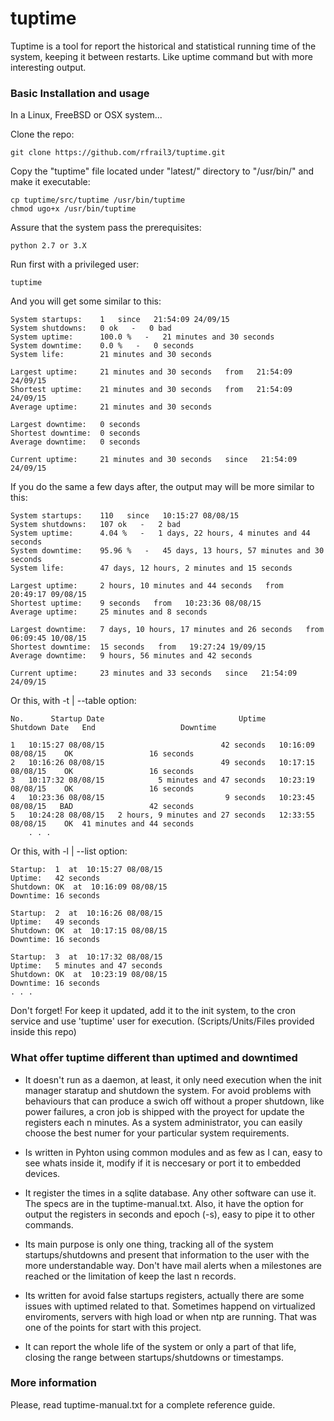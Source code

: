 tuptime
=======

Tuptime is a tool for report the historical and statistical running time of the system, keeping it between restarts. Like uptime command but with more interesting output.


### Basic Installation and usage

In a Linux, FreeBSD or OSX system...

Clone the repo:

	git clone https://github.com/rfrail3/tuptime.git

Copy the "tuptime" file located under "latest/" directory to "/usr/bin/" and make it executable:

	cp tuptime/src/tuptime /usr/bin/tuptime
	chmod ugo+x /usr/bin/tuptime

Assure that the system pass the prerequisites:

	python 2.7 or 3.X 

Run first with a privileged user:

	tuptime

And you will get some similar to this:

	System startups:	1   since   21:54:09 24/09/15
	System shutdowns:	0 ok   -   0 bad
	System uptime: 		100.0 %   -   21 minutes and 30 seconds
	System downtime: 	0.0 %   -   0 seconds
	System life: 		21 minutes and 30 seconds

	Largest uptime:		21 minutes and 30 seconds   from   21:54:09 24/09/15
	Shortest uptime:	21 minutes and 30 seconds   from   21:54:09 24/09/15
	Average uptime: 	21 minutes and 30 seconds

	Largest downtime:	0 seconds
	Shortest downtime:	0 seconds
	Average downtime: 	0 seconds

	Current uptime: 	21 minutes and 30 seconds   since   21:54:09 24/09/15

If you do the same a few days after, the output may will be more similar to this:

	System startups:	110   since   10:15:27 08/08/15
	System shutdowns:	107 ok   -   2 bad
	System uptime: 		4.04 %   -   1 days, 22 hours, 4 minutes and 44 seconds
	System downtime: 	95.96 %   -   45 days, 13 hours, 57 minutes and 30 seconds
	System life: 		47 days, 12 hours, 2 minutes and 15 seconds

	Largest uptime:		2 hours, 10 minutes and 44 seconds   from   20:49:17 09/08/15
	Shortest uptime:	9 seconds   from   10:23:36 08/08/15
	Average uptime: 	25 minutes and 8 seconds

	Largest downtime:	7 days, 10 hours, 17 minutes and 26 seconds   from   06:09:45 10/08/15
	Shortest downtime:	15 seconds   from   19:27:24 19/09/15
	Average downtime: 	9 hours, 56 minutes and 42 seconds

	Current uptime: 	23 minutes and 33 seconds   since   21:54:09 24/09/15

Or this, with -t | --table option:

	No.      Startup Date                              Uptime       Shutdown Date   End                   Downtime
                                                                                                                                    
	1   10:15:27 08/08/15                          42 seconds   10:16:09 08/08/15    OK                 16 seconds
	2   10:16:26 08/08/15                          49 seconds   10:17:15 08/08/15    OK                 16 seconds
	3   10:17:32 08/08/15            5 minutes and 47 seconds   10:23:19 08/08/15    OK                 16 seconds
	4   10:23:36 08/08/15                           9 seconds   10:23:45 08/08/15   BAD                 42 seconds
	5   10:24:28 08/08/15   2 hours, 9 minutes and 27 seconds   12:33:55 08/08/15    OK  41 minutes and 44 seconds
        . . .

Or this, with -l | --list option:

	Startup:  1  at  10:15:27 08/08/15
	Uptime:   42 seconds
	Shutdown: OK  at  10:16:09 08/08/15
	Downtime: 16 seconds

	Startup:  2  at  10:16:26 08/08/15
	Uptime:   49 seconds
	Shutdown: OK  at  10:17:15 08/08/15
	Downtime: 16 seconds

	Startup:  3  at  10:17:32 08/08/15
	Uptime:   5 minutes and 47 seconds
	Shutdown: OK  at  10:23:19 08/08/15
	Downtime: 16 seconds
	. . .

Don't forget! For keep it updated, add it to the init system, to the cron service and use 'tuptime' user for execution. (Scripts/Units/Files provided inside this repo)



### What offer tuptime different than uptimed and downtimed

- It doesn't run as a daemon, at least, it only need execution when the init manager staratup and shutdown the system. For avoid problems with behaviours that can produce a swich off without a proper shutdown, like power failures, a cron job is shipped with the proyect for update the registers each n minutes. As a system administrator, you can easily choose the best numer for your particular system requirements.

- Is written in Pyhton using common modules and as few as I can, easy to see whats inside it, modify if it is neccesary or port it to embedded devices.

- It register the times in a sqlite database. Any other software can use it. The specs are in the tuptime-manual.txt. Also, it have the option for output the registers in seconds and epoch (-s), easy to pipe it to other commands.

- Its main purpose is only one thing, tracking all of the system startups/shutdowns and present that information to the user with the more understandable way. Don't have mail alerts when a milestones are reached or the limitation of keep the last n records.

- Its written for avoid false startups registers, actually there are some issues with uptimed related to that. Sometimes happend on virtualized enviroments, servers with high load or when ntp are running. That was one of the points for start with this project.

- It can report the whole life of the system or only a part of that life, closing the range between startups/shutdowns or timestamps.


### More information

Please, read tuptime-manual.txt for a complete reference guide.
